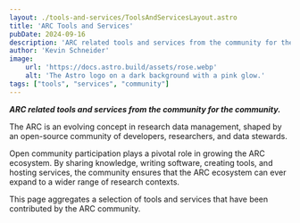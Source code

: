 ```yaml
---
layout: ./tools-and-services/ToolsAndServicesLayout.astro
title: 'ARC Tools and Services'
pubDate: 2024-09-16
description: 'ARC related tools and services from the community for the community.'
author: 'Kevin Schneider'
image:
    url: 'https://docs.astro.build/assets/rose.webp'
    alt: 'The Astro logo on a dark background with a pink glow.'
tags: ["tools", "services", "community"]
---
```


**_ARC related tools and services from the community for the community._**

The ARC is an evolving concept in research data management, shaped by an open-source community of developers, researchers, and data stewards.

Open community participation plays a pivotal role in growing the ARC ecosystem. By sharing knowledge, writing software, creating tools, and hosting services, the community ensures that the ARC ecosystem can ever expand to a wider range of research contexts.

This page aggregates a selection of tools and services that have been contributed by the ARC community.

<!-- ## Software libraries

- ### **[ARCtrl]()**

  _Contributed by: The DataPLANT community_

  A _uniform, polyglot (.NET, Python, Javascript)_, **low-level** library for creating and managing ARCs.

  **Read more:**

    - [link]()

## CLI Tools

- ### **[ARCCommander]()**

  _Contributed by: The DataPLANT community_

  A CLI-based tool to manage ARCs and sync them to repositories in the cloud.

  **Read more:**

    - [link]()
  
- ### **[arc-export]()**

  _Contributed by: The DataPLANT community_

  A CLI-based tool to export different ARC metadata representation formats.

  **Read more:**

    - [link]()

- ### **[arc-validate]()**

  _Contributed by: The DataPLANT community_

  A CLI-based tool to install, manage, and execute ARC validation packages.

  **Read more:**

    - [link]()
  
## Desktop Applications

- ### **[ARCitect]()**

  _Contributed by: The DataPLANT community_

  An end-to-end GUI application to manage ARCs.

  **Read more:**

    - [link]()
  
## Services

- ### **[DataHUB]()**

  _Contributed by: The DataPLANT community_

  A collaborative cloud repository for ARCs with self-hosting and federation options based on GitLab.

  **Read more:**

    - [link]()
  
- ### **[DataPLANT biology ontology (DPBO)]()**

  _Contributed by: The DataPLANT community_

  An intermediate ontology that acts as a broker and bridge between the individual researcher/domain experts and main ontology providers.

  **Read more:**

    - [link]()
  
- ### **[SWATE]()**

  _Contributed by: The DataPLANT community_

  Swate simplifies adding standardized metadata for your experimental workflows by trivializing use of ontologies. Integrated into ARCitect,  standalone browser tool available.

  **Read more:**

    - [link]()
  
- ### **[ARChive]()**

  _Contributed by: The DataPLANT community_

  A data publication repository for ARCs with integrated DOI minting.

- ### **[Arc Validation Package Registry (AVPR)]()**

  _Contributed by: The DataPLANT community_

  A central registry for custom ARC validation packages hosted by DataPLANT. 

  **Read more:**

    - [link]()
  
- ### **[ARChigator]()**

  _Contributed by: The DataPLANT community_

  Reference implementation of a CQC hook. Facilitates the semi-automated of ARCs submission to the ARChive publication service depending on whether an ARC is valid in regards to a certain validation package.

  **Read more:**

    - [link]()
  
- ### **[ARC Search]()**

  _Contributed by: The DataPLANT community_

  ARC metadata search across all federated DataHUB instances.

  **Read more:**

    - [link]()
  
- ### **[DataPLANT knowledgebase]()**

  _Contributed by: The DataPLANT community_

  The collected knowledge of using ARCs and related tooling for plant research data manmagement since 2020.

  **Read more:**

    - [link]()
   -->